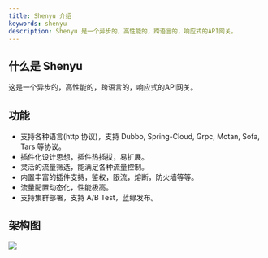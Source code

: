 ```yaml
---
title: Shenyu 介绍
keywords: shenyu
description: Shenyu 是一个异步的，高性能的，跨语言的，响应式的API网关。
---
```


## 什么是 Shenyu

这是一个异步的，高性能的，跨语言的，响应式的API网关。

## 功能

* 支持各种语言(http 协议)，支持 Dubbo, Spring-Cloud, Grpc, Motan, Sofa, Tars 等协议。
* 插件化设计思想，插件热插拔，易扩展。
* 灵活的流量筛选，能满足各种流量控制。
* 内置丰富的插件支持，鉴权，限流，熔断，防火墙等等。
* 流量配置动态化，性能极高。
* 支持集群部署，支持 A/B Test，蓝绿发布。

## 架构图

![](/img/architecture/shenyu-framework.png)
